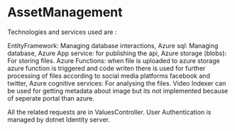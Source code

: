 # AssetManagement

Technologies and services used are :

EntityFramework: Managing database interactions,
Azure sql: Managing database,
Azure App service: for publishing the api,
Azure storage (blobs): For storing files.
Azure Functions: when file is uploaded to azure storage azure function is triggered and code writen there is used for further processing of files according to social media platforms facebook and twitter,
Azure cognitive services: For analysing the files.
Video Indexer can be used for getting metadata about image but its not implemented because of seperate portal than azure.

All the related requests are in ValuesController. User Authentication is managed by dotnet Identity server.
